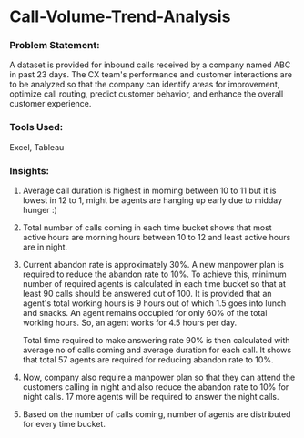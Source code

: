 # Call-Volume-Trend-Analysis

### **Problem Statement:**

A dataset is provided for inbound calls received by a company named ABC in past 23 days. The CX team's performance and customer interactions are to be analyzed so that the company can identify areas for improvement, optimize call routing, predict customer behavior, and enhance the overall customer experience.


### **Tools Used:**

Excel, Tableau

### **Insights:**

1. Average call duration is highest in morning between 10 to 11 but it is lowest in 12 to 1, might be agents are hanging up early due to midday hunger :)

2. Total number of calls coming in each time bucket shows that most active hours are morning hours between 10 to 12 and least active hours are in night.
  
3. Current abandon rate is approximately 30%. A new manpower plan is required to reduce the abandon rate to 10%.
    To achieve this, minimum number of required agents is calculated in each time bucket so that at least 90 calls should be answered out of 100.
    It is provided that an agent's total working hours is 9 hours out of which 1.5 goes into lunch and snacks.
    An agent remains occupied for only 60% of the total working hours.
    So, an agent works for 4.5 hours per day.

    Total time required to make answering rate 90% is then calculated with average no of calls coming and average duration for each call.
    It shows that total 57 agents are required for reducing abandon rate to 10%.

4. Now, company also require a manpower plan so that they can attend the customers calling in  night and also reduce the abandon rate to 10% for night calls.
   17 more agents will be required to answer the night calls.

5. Based on the number of calls coming, number of agents are distributed for every time bucket.
   
 
